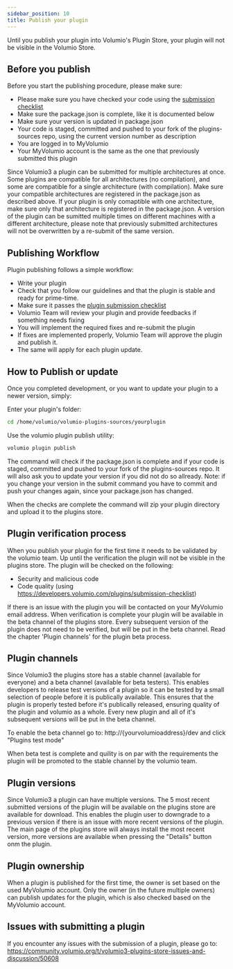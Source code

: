```yaml
---
sidebar_position: 10
title: Publish your plugin
---
```


Until you publish your plugin into Volumio's Plugin Store, your plugin will not be visible in the Volumio Store.

## Before you publish

Before you start the publishing procedure, please make sure:

- Please make sure you have checked your code using the [submission checklist](/plugins/submission-checklist)
- Make sure the package.json is complete, like it is documented below
- Make sure your version is updated in package.json
- Your code is staged, committed and pushed to your fork of the plugins-sources repo, using the current version number as description
- You are logged in to MyVolumio
- Your MyVolumio account is the same as the one that previously submitted this plugin

Since Volumio3 a plugin can be submitted for multiple architectures at once. Some plugins are compatible for all architectures (no compilation), and some are compatible for a single architecture (with compilation). Make sure your compatible architectures are registered in the package.json as described above. If your plugin is only comaptible with one architecture, make sure only that architecture is registered in the package.json. A version of the plugin can be sumitted multiple times on different machines with a different architecture, please note that previously submitted architectures will not be overwritten by a re-submit of the same version.

## Publishing Workflow

Plugin publishing follows a simple workflow:

* Write your plugin
* Check that you follow our guidelines and that the plugin is stable and ready for prime-time.
* Make sure it passes the [plugin submission checklist](/plugins/writing-a-plugin)
* Volumio Team will review your plugin and provide feedbacks if something needs fixing
* You will implement the required fixes and re-submit the plugin
* If fixes are implemented properly, Volumio Team will approve the plugin and publish it.
* The same will apply for each plugin update.

## How to Publish or update

Once you completed development, or you want to update your plugin to a newer version, simply:

Enter your plugin's folder:

```bash
cd /home/volumio/volumio-plugins-sources/yourplugin
```

Use the volumio plugin publish utility:

```bash
volumio plugin publish
```

The command will check if the package.json is complete and if your code is staged, committed and pushed to your fork of the plugins-sources repo. It will also ask you to update your version if you did not do so allready. Note: if you change your version in the submit command you have to commit and push your changes again, since your package.json has changed.

When the checks are complete the command will zip your plugin directory and upload it to the plugins store.

## Plugin verification process

When you publish your plugin for the first time it needs to be validated by the volumio team. Up until the verification the plugin will not be visible in the plugins store. The plugin will be checked on the following:

- Security and malicious code
- Code quality (using https://developers.volumio.com/plugins/submission-checklist)

If there is an issue with the plugin you will be contacted on your MyVolumio email address. When verification is complete your plugin will be available in the beta channel of the plugins store. Every subsequent version of the plugin does not need to be verified, but will be put in the beta channel. Read the chapter 'Plugin channels' for the plugin beta process.

## Plugin channels

Since Volumio3 the plugins store has a stable channel (available for everyone) and a beta channel (available for beta testers). This enables developers to release test versions of a plugin so it can be tested by a small selection of people before it is publically available. This ensures that the plugin is properly tested before it's publically released, ensuring quality of the plugin and volumio as a whole. Every new plugin and all of it's subsequent versions will be put in the beta channel.

To enable the beta channel go to: http://{yourvolumioaddress}/dev and click "Plugins test mode"

When beta test is complete and quility is on par with the requirements the plugin will be promoted to the stable channel by the volumio team.

## Plugin versions

Since Volumio3 a plugin can have multiple versions. The 5 most recent submitted versions of the plugin will be available on the plugins store are available for download. This enables the plugin user to downgrade to a previous version if there is an issue with more recent versions of the plugin. The main page of the plugins store will always install the most recent version, more versions are available when pressing the "Details" button onm the plugin.

## Plugin ownership

When a plugin is published for the first time, the owner is set based on the used MyVolumio account. Only the owner (in the future multiple owners) can publish updates for the plugin, which is also checked based on the MyVolumio account.

## Issues with submitting a plugin

If you encounter any issues with the submission of a plugin, please go to: https://community.volumio.org/t/volumio3-plugins-store-issues-and-discussion/50608
